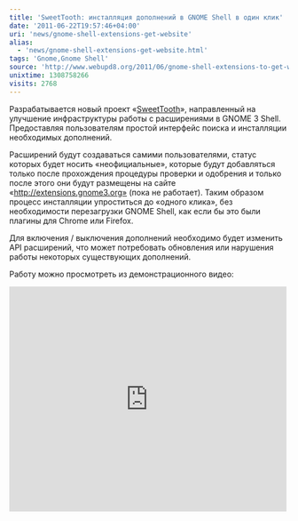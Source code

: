 ```yaml
---
title: 'SweetTooth: инсталляция дополнений в GNOME Shell в один клик'
date: '2011-06-22T19:57:46+04:00'
uri: 'news/gnome-shell-extensions-get-website'
alias: 
  - 'news/gnome-shell-extensions-get-website.html'
tags: 'Gnome,Gnome Shell'
source: 'http://www.webupd8.org/2011/06/gnome-shell-extensions-to-get-website.html'
unixtime: 1308758266
visits: 2768
---
```

Разрабатывается новый проект «[SweetTooth](https://live.gnome.org/GnomeShell/SweetTooth)», направленный на улучшение инфраструктуры работы с расширениями в GNOME 3 Shell. Предоставляя пользователям простой интерфейс поиска и инсталляции необходимых дополнений.

Расширений будут создаваться самими пользователями, статус которых будет носить «неофициальные», которые будут добавляться только после прохождения процедуры проверки и одобрения и только после этого они будут размещены на сайте «http://extensions.gnome3.org» (пока не работает). Таким образом процесс инсталляции упроститься до «одного клика», без необходимости перезагрузки GNOME Shell, как если бы это были плагины для Chrome или Firefox.

Для включения / выключения дополнений необходимо будет изменить API расширений, что может потребовать обновления или нарушения работы некоторых существующих дополнений.

Работу можно просмотреть из демонстрационного видео:

<iframe width="500" height="405" src="https://www.youtube.com/embed/luZuhn5_b_8" frameborder="0" allowfullscreen=""></iframe>
